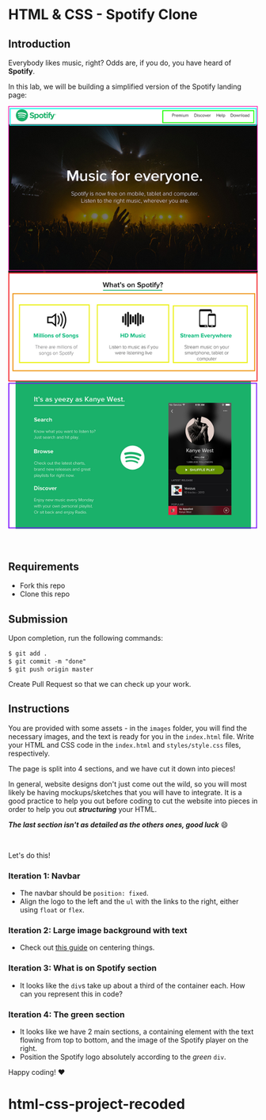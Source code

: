 # HTML & CSS - Spotify Clone

## Introduction

Everybody likes music, right? Odds are, if you do, you have heard of **Spotify**.

In this lab, we will be building a simplified version of the Spotify landing page:

![mockup](./spotify-prototype_1x_ahk8ep.jpg)

<br>

## Requirements

- Fork this repo
- Clone this repo

## Submission

Upon completion, run the following commands:

```shell
$ git add .
$ git commit -m "done"
$ git push origin master
```

Create Pull Request so that we can check up your work.

## Instructions

You are provided with some assets - in the `images` folder, you will find the necessary images, and the text is ready for you in the `index.html` file. Write your HTML and CSS code in the `index.html` and `styles/style.css` files, respectively.

The page is split into 4 sections, and we have cut it down into pieces!

In general, website designs don't just come out the wild, so you will most likely be having mockups/sketches that you will have to integrate. It is a good practice to help you out before coding to cut the website into pieces in order to help you out _**structuring**_ your HTML.

_**The last section isn't as detailed as the others ones, good luck**_ :smile:

<br>

Let's do this!

### Iteration 1: Navbar

- The navbar should be `position: fixed`.
- Align the logo to the left and the `ul` with the links to the right, either using `float` or `flex`.

### Iteration 2: Large image background with text

- Check out [this guide](https://css-tricks.com/centering-css-complete-guide/) on centering things.

### Iteration 3: What is on Spotify section

- It looks like the `div`s take up about a third of the container each. How can you represent this in code?

### Iteration 4: The green section

- It looks like we have 2 main sections, a containing element with the text flowing from top to bottom, and the image of the Spotify player on the right.
- Position the Spotify logo absolutely according to the _green_ `div`.

Happy coding! :heart:
# html-css-project-recoded

